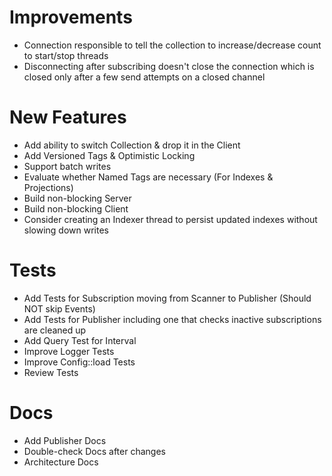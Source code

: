 # Improvements

- Connection responsible to tell the collection to increase/decrease count to start/stop threads
- Disconnecting after subscribing doesn't close the connection which is closed only after a few send attempts on a closed channel

# New Features

- Add ability to switch Collection & drop it in the Client
- Add Versioned Tags & Optimistic Locking
- Support batch writes
- Evaluate whether Named Tags are necessary (For Indexes & Projections)
- Build non-blocking Server
- Build non-blocking Client
- Consider creating an Indexer thread to persist updated indexes without slowing down writes

# Tests

- Add Tests for Subscription moving from Scanner to Publisher (Should NOT skip Events)
- Add Tests for Publisher including one that checks inactive subscriptions are cleaned up
- Add Query Test for Interval
- Improve Logger Tests
- Improve Config::load Tests
- Review Tests

# Docs

- Add Publisher Docs
- Double-check Docs after changes
- Architecture Docs